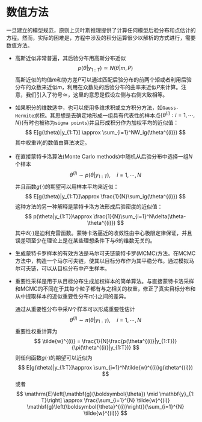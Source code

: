 # 数值方法

一旦建立的模型规范，原则上贝叶斯推理提供了计算任何模型后验分布和点估计的方程。然而，实际的困难是，方程中涉及的积分运算很少以解析的方式进行，需要数值方法。

+ 高斯近似非常普遍，其后验分布用高斯分布近似
  $$
  p(\theta|y_{1:T})\simeq N(\theta|m,P)
  $$
  高斯近似的均值$m$和协方差$P$可以通过匹配后验分布的前两个矩或者利用后验分布的众数来近似$m$，利用在众数处的后验分布的曲率来近似$P$来计算。注意，我们引入了符号$\simeq$，这里的意思是假设左侧与右侧大致相等。

+ 如果积分的维数适中，也可以使用多维求积或立方积分方法，如`Gauss-Hermite`求积。其思想是去确定地形成一组具有代表性的样本点$\{\theta^{(i)}:i=1,\cdots,N\}$(有时也被称为`sigma points`)并且形成积分作为加权平均的近似值：
  $$
  E[g(\theta)|y_{1:T}] \approx \sum_{i=1}^NW_ig(\theta^{(i)})
  $$
  其中权重$W_i$的数值由算法决定。

+ 在直接蒙特卡洛算法(Monte Carlo methods)中随机从后验分布中选择一组$N$个样本
  $$
  \theta^{(i)}\sim p(\theta|y_{1:T}),\quad i = 1,\cdots,N
  $$
  并且函数$g(\cdot)$的期望可以用样本平均来近似：
  $$
  E[g(\theta)|y_{1:T}]\approx \frac{1}{N}\sum_ig(\theta^{(i)})
  $$
  这种方法的另一种解释是蒙特卡洛方法形成后验密度的近似值：
  $$
  p(\theta|y_{1:T})\approx \frac{1}{N}\sum_{i=1}^N\delta(\theta-\theta^{(i)})
  $$
  其中$\delta(\cdot)$是迪利克雷函数。蒙特卡洛逼近的收敛性由中心极限定律保证，并且误差项至少在理论上是在某些理想条件下与$\theta$的维数无关的。

+ 生成蒙特卡罗样本的有效方法是马尔可夫链蒙特卡罗(MCMC)方法。在MCMC方法中，构造一个马尔可夫链，使其以目标分布作为其平稳分布。通过模拟马尔可夫链，可以从目标分布中产生样本。

+ 重要性采样是用于从目标分布生成加权样本的简单算法。与直接蒙特卡洛采样和MCMC的不同在于其每个粒子都有与之相关的权重，修正了真实目标分布和从中提取样本的近似重要性分布$\pi(\cdot)$之间的差异。

  通过从重要性分布中采$N$个样本可以形成重要性估计
  $$
  \theta^{(i)}\sim \pi(\theta|y_{1:T}),\quad i = 1,\cdots,N
  $$
  重要性权重计算为
  $$
  \tilde{w}^{(i)} = \frac{1}{N}\frac{p(\theta^{(i)}|y_{1:T})}{\pi(\theta^{(i)}|y_{1:T})}
  $$
  则任何函数$g(\cdot)$的期望可以近似为
  $$
  E[g(\theta)|y_{1:T}]\approx \sum_{i=1}^N\tilde{w}^{(i)}g(\theta^{(i)})
  $$
  或者
  $$
  \mathrm{E}\left[\mathbf{g}(\boldsymbol{\theta}) \mid \mathbf{y}_{1: T}\right] \approx \frac{\sum_{i=1}^{N} \tilde{w}^{(i)} \mathbf{g}\left(\boldsymbol{\theta}^{(i)}\right)}{\sum_{i=1}^{N} \tilde{w}^{(i)}}
  $$

